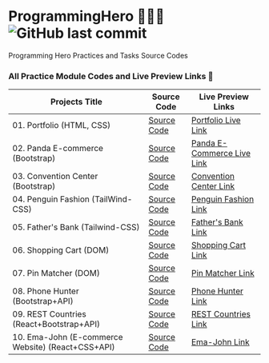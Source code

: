# ProgrammingHero 🦸🏻‍♂️ ![GitHub last commit](https://img.shields.io/github/last-commit/ruhulaminparvez/programminghero?color=blue&label=Last%20Commit&logo=github&logoColor=white&style=plastic)
Programming Hero Practices and Tasks Source Codes 



### All Practice Module Codes and Live Preview Links 🔗

| **Projects Title** | **Source Code** | **Live Preview Links** |
| ------------------ | --------------- | ---------------------- |
| 01. Portfolio (HTML, CSS) | [Source Code](01.Portfolio-Module-4/) | [Portfolio Live Link](https://portfolio-module4.netlify.app/) |
| 02. Panda E-commerce (Bootstrap) | [Source Code](02.Panda-Bootstrap-Module-13/) | [Panda E-Commerce Live Link](https://panda-bootstrap-shop.netlify.app/) | 
| 03. Convention Center (Bootstrap) | [Source Code](03.Convention-Center-Module-12.5/) | [Convention Center Link](https://abacus-conventions.netlify.app/) |
| 04. Penguin Fashion (TailWind-CSS) | [Source Code](04.Penguin-Fashion-Module-14/) | [Penguin Fashion Link](https://penguin-fashion-center.netlify.app/) |
| 05. Father's Bank (Tailwind-CSS) | [Source Code](05.Father's-Bank-Module-27/) | [Father's Bank Link](https://fathersbank.netlify.app/) |
| 06. Shopping Cart (DOM) | [Source Code](06.Shopping-Cart-Module-28/) | [Shopping Cart Link](https://shpping-cart.netlify.app/) |
| 07. Pin Matcher (DOM) | [Source Code](07.Pin-Matcher-Module-28.5/) | [Pin Matcher Link](https://pin-generatorz.netlify.app/) |
| 08. Phone Hunter (Bootstrap+API) | [Source Code](08.Phone-Hunter-APIs-Module-34/) | [Phone Hunter Link](https://phone-hunterz.netlify.app/)|
| 09. REST Countries (React+Bootstrap+API) | [Source Code](09.Rest-Countries-Module-46/) | [REST Countries Link](https://rest-countriez.netlify.app/)|
| 10. Ema-John (E-commerce Website) (React+CSS+API) | [Source Code](10.Ema-John-Module-48/) | [Ema-John Link]()|



